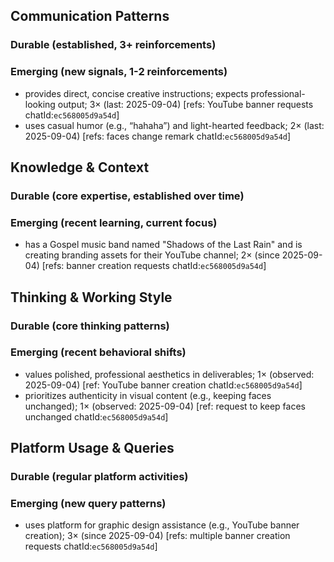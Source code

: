 ## Communication Patterns
### Durable (established, 3+ reinforcements)

### Emerging (new signals, 1-2 reinforcements)
- provides direct, concise creative instructions; expects professional-looking output; 3× (last: 2025-09-04) [refs: YouTube banner requests chatId:`ec568005d9a54d`]
- uses casual humor (e.g., “hahaha”) and light-hearted feedback; 2× (last: 2025-09-04) [refs: faces change remark chatId:`ec568005d9a54d`]

## Knowledge & Context
### Durable (core expertise, established over time)

### Emerging (recent learning, current focus)
- has a Gospel music band named "Shadows of the Last Rain" and is creating branding assets for their YouTube channel; 2× (since 2025-09-04) [refs: banner creation requests chatId:`ec568005d9a54d`]

## Thinking & Working Style
### Durable (core thinking patterns)

### Emerging (recent behavioral shifts)
- values polished, professional aesthetics in deliverables; 1× (observed: 2025-09-04) [ref: YouTube banner creation chatId:`ec568005d9a54d`]
- prioritizes authenticity in visual content (e.g., keeping faces unchanged); 1× (observed: 2025-09-04) [ref: request to keep faces unchanged chatId:`ec568005d9a54d`]

## Platform Usage & Queries
### Durable (regular platform activities)

### Emerging (new query patterns)
- uses platform for graphic design assistance (e.g., YouTube banner creation); 3× (since 2025-09-04) [refs: multiple banner creation requests chatId:`ec568005d9a54d`]